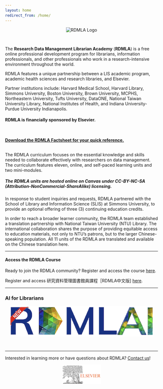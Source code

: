 ```yaml
---
layout: home
redirect_from: /home/
---
```


<p align="center"><img src="images/icons_logos/rdmla_logo/RDMLALogo_Blue_450px.png" alt="RDMLA Logo"></p> <br>

The **Research Data Management Librarian Academy** (**RDMLA**) is a free online professional development program for librarians, information professionals, and other professionals who work in a research-intensive environment throughout the world. 

RDMLA features a unique partnership between a LIS academic program, academic health sciences and research libraries, and Elsevier. 

Partner institutions include: Harvard Medical School, Harvard Library, Simmons University, Boston University, Brown University, MCPHS, Northeastern University, Tufts University, DataONE, National Taiwan University Library, National Institutes of Health, and Indiana University-Purdue University Indianapolis. 

#### **RDMLA is financially sponsored by Elsevier.**
<br>

**<a href="https://github.com/RDMLA/rdmla.github.io/blob/master/survey-documents/RDMLA Quick Fact Sheet_05-05-21.pdf" target="_blank">Download the RDMLA Factsheet for your quick reference.</a>** <br>
<br>


The RDMLA curriculum focuses on the essential knowledge and skills needed to collaborate effectively with researchers on data management. The curriculum features eleven, online, and self-paced learning units and two mini-modules. <br>

##### **The RDMLA units are hosted online on Canvas under CC-BY-NC-SA (Attribution-NonCommercial-ShareAlike) licensing.** 

In response to student inquiries and requests, RDMLA partnered with the School of Library and Information Science (SLIS) at Simmons University, to provide an optional offering of three (3) continuing education credits. 

In order to reach a broader learner community, the RDMLA team established a translation partnership with National Taiwan University (NTU) Library. The international collaboration shares the purpose of providing equitable access to education materials, not only to NTU’s patrons, but to the larger Chinese-speaking population. All 11 units of the RDMLA are translated and available on the Chinese translation here.
<br>

--------------


<h4><b>Access the RDMLA Course</b></h4>
Ready to join the RDMLA community? Register and access the course <a href="https://www.canvas.net/browse/simmonsu/courses/research-data-management" target="_blank">here</a>.

Register and access 研究資料管理圖書館員課程［RDMLA中文版] <a href="https://www.canvas.net/browse/simmonsu/courses/research-data-management-librarian-academy-rdmla--" target="_blank">here</a>.
<br> 
<hr>
<h3><b>AI for Librarians</b></h3>

<p align="center">
  <a href="https://rdmla.github.io/rdmlai/">
    <img src="/images/icons_logos/rdmla_logo/rdmlainewadded.png" alt="RDMLAI Logo">
  </a>
</p><br> 
<hr>

Interested in learning more or have questions about RDMLA? <a href="https://rdmla.github.io/contact/">Contact us</a>!

<p align="center"><img src="/images/icons_logos/partner_institutions_logos/Elsevierlogo.png" alt="Elsevier Logo"></p> 
